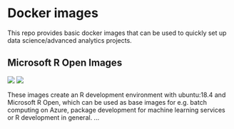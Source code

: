 # Docker images

This repo provides basic docker images that can be used to quickly set up data science/advanced analytics projects. 

## Microsoft R Open Images

[![](https://images.microbadger.com/badges/image/maurony/mro.svg)](https://microbadger.com/images/maurony/mro "Get your own image badge on microbadger.com") [![](https://images.microbadger.com/badges/version/maurony/mro.svg)](https://microbadger.com/images/maurony/mro "Get your own version badge on microbadger.com")

These images create an R development environment with ubuntu:18.4 and Microsoft R Open, which can be used as base images for e.g. batch computing on Azure, package development for machine learning services or R development in general. ...


